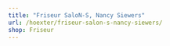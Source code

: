 ```yaml
---
title: "Friseur SaloN-S, Nancy Siewers"
url: /hoexter/friseur-salon-s-nancy-siewers/
shop: Friseur
---
```

